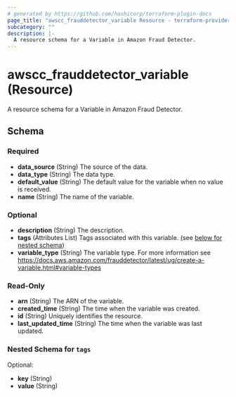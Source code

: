 ```yaml
---
# generated by https://github.com/hashicorp/terraform-plugin-docs
page_title: "awscc_frauddetector_variable Resource - terraform-provider-awscc"
subcategory: ""
description: |-
  A resource schema for a Variable in Amazon Fraud Detector.
---
```


# awscc_frauddetector_variable (Resource)

A resource schema for a Variable in Amazon Fraud Detector.



<!-- schema generated by tfplugindocs -->
## Schema

### Required

- **data_source** (String) The source of the data.
- **data_type** (String) The data type.
- **default_value** (String) The default value for the variable when no value is received.
- **name** (String) The name of the variable.

### Optional

- **description** (String) The description.
- **tags** (Attributes List) Tags associated with this variable. (see [below for nested schema](#nestedatt--tags))
- **variable_type** (String) The variable type. For more information see https://docs.aws.amazon.com/frauddetector/latest/ug/create-a-variable.html#variable-types

### Read-Only

- **arn** (String) The ARN of the variable.
- **created_time** (String) The time when the variable was created.
- **id** (String) Uniquely identifies the resource.
- **last_updated_time** (String) The time when the variable was last updated.

<a id="nestedatt--tags"></a>
### Nested Schema for `tags`

Optional:

- **key** (String)
- **value** (String)


